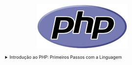 <p align="center">
  <img src="https://github.com/lucasrmagalhaes/learning-php/blob/main/php.png" alt="DIO" width=300 height=150>
</p>

<details>
    <summary>Introdução ao PHP: Primeiros Passos com a Linguagem</summary>

<h1 align="center">O que é PHP?</h1>

### Instalação do PHP no Windows
- Acessar o site: https://www.php.net
- Escolher a versão.
- Windows downloads
- Selecionar a opção: Zip
- Extrair o Zip e colocar os arquivos dentro de uma pasta
- Mover a pasta para a unidade C:
- Copiar o caminho do diretório
- Adicionar o caminho em Variáveis de Ambiente do Windows
- Path - Editar - Novo - Adicionar o caminho: C:\php
- Após realizar esses procedimentos, já é possível testar no terminal
- Abrir o terminar e rodar o comando: php -v

### Instalação do PHP no Linux
-  sudo apt install php

### php.ini
- Existem dois tipos: php.ini-development e php.ini-production
- Escolher um e renomear para php.ini

### echo
- Exibe algo na tela.

<pre>
echo "Olá mundo!";

// Comentário em uma linha.

/**
 * Comentário de várias linhas.
 */
</pre>

### Terminal Interativo
- Inicialização: php -a
- Executar tudo que o PHP oferece direto no terminal.
- Para sair: quit
- Limpar a tela: cls

### Ponto e Vírgula
- Final da linha de comando, lembrar de colocar o ;

### Primeiro arquivo PHP
- Rodar um arquivo no terminal: php ola-mundo.php

### IDE
- Recomendadas: Visual Studio Code e PhpStorm.

## Variáveis e Tipos

### O que são variáveis?
- Guardam um valor.

<pre>
$idade = 28;
echo $idade;
</pre>

### Operações Matemáticas

<pre>
$numero1 = 10;
$numero2 = 2;

$soma = $numero1 + $numero2;
$subtracao = $numero1 - $numero2;
$multiplicacao = $numero1 * $numero2;
$divisao = $numero1 / $numero2;
$doisAoCubo = $numero1 ** $numero2;
$restoDaDivisao = $numero1 % $numero2;

echo "Soma: " . $soma . "\n"; 
echo "Subtração: " . $subtracao . "\n";
echo "Multiplicação: " . $multiplicacao . "\n";
echo "Divisão: " . $divisao . "\n";
echo "Dois ao Cubo: " . $doisAoCubo . "\n";
echo "Resto da Divisão: " . $restoDaDivisao . "\n";
</pre>

### Tipos
- Linguagem Dinamicamente Tipada.
- Consegue entender qual o tipo de dados que ele vai utilizar, dependendo do valor.  
- Número Inteiro: integer
- Números Decimais: float e double
- Texto: string
- Booleano: true e false

<pre>
$idade = 28;
echo "Descobrindo o tipo: " . gettype($idade) . "\n";

$salario = 2000.50;
echo "Descobrindo o tipo: " . gettype($salario) . "\n";

$texto = "Olá mundo";
echo "Descobrindo o tipo: " . gettype($texto) . "\n";

$verdadeiro = true;
$falso = false;

echo "Descobrindo o tipo: " . gettype($verdadeiro) . " e " . gettype($falso);
</pre>

### [Problema muito famoso (com qualquer linguagem)](https://floating-point-gui.de/ "Problema muito famoso (com qualquer linguagem)")

## Trabalhando com Texto

### Tipo String
- Duas formas de concatenar:

<pre>
$idade = 28;
echo 'Minha idade é ' . $idade . ' anos.' . "\n";
echo "Minha idade é $idade anos";
</pre>

### Caracteres Especiais

<pre>
echo "Quebrando a linha de forma mais legível" . PHP_EOL;
echo "Quebrando a linha!\n";
echo "\tTab - Espaçamento";

/**
 * https://www.php.net/manual/pt_BR/language.types.string.php
 */
</pre>

## Perguntas

### Linguagem Interpretada
- Falando um pouco sobre PHP vimos que ele é uma linguagem de programação interpretada. O que isso quer dizer?

***Resposta***
- Que não é necessário executar um comando para tornar o código executável a cada alteração.

***Explicação***
- O código PHP da forma como escrevemos é interpretado por um programa (chamado de, pasmem, PHP), que executa suas instruções.
- Na prática, o PHP até transforma o código que escrevemos em um outro tipo de código (bytecode) legível pelo interpretador antes de começar a executar, mas isso é um assunto um pouco mais avançado.

### Terminal Interativo
- Como iniciar e parar o terminal interativo do PHP?

***Resposta***
- php -a para iniciar e quit para parar

***Explicação***
- Com o php -a nós iniciamos o terminal interativo, onde podemos digitar código PHP que será executado em tempo real. 
- Quando desejarmos sair, basta executar o comando quit.

### Arquivo PHP
- O que um arquivo PHP precisa ter para ser válido?

***Resposta***
- Precisa começar com <?php

***Explicação***
- Lembre-se que o espaço (ou nova linha) após <?php é obrigatório. 
- Esta informa para o interpretador do PHP que o código que virá deve ser lido e interpretado.

### Variáveis
- Qual a melhor definição do termo variável?

***Resposta***
- Um espaço na RAM onde através de um nome, podemos manipular e acessar algum valor.

***Explicação***
- Além disso, como o próprio nome já diz, variáveis podem variar, ou seja, seus valores podem ser alterados durante a execução do programa.

### Matemática com PHP
- É mais do que comum nós precisarmos realizar operações matemáticas durante a execução de nosso programa. 
- Quais os operadores matemáticos disponíveis no PHP?

***Resposta***
- Soma ( + )
- Subtração ( - )
- Multiplicação) ( * )
- Divisão ( / )
- Exponenciação ( ** )
- Módulo ou Resto da Divisão ( % )

***Explicação***
- Com estes operadores nós conseguimos realizar as operações matemáticas com PHP.

### Tipos
- Quais são os possíveis tipos de dados que uma variável PHP pode armazenar?

***Resposta***
- Inteiro (integer)
- Decimal (float ou double)
- Booleano (verdadeiro ou falso)
- String (texto)

***Explicação***
- Estes são os tipos primitivos do PHP.
- Há tipos mais complexos.

### Variáveis em Textos
- Qual das alternativas a seguir NÃO exibirá o valor da variável $idade corretamente?

***Resposta***
- echo ‘Eu tenho $idade anos’;

***Explicação***
- Esta linha exibiria o texto Eu tenho $idade anos, sem interpretar o valor da variável $idade.

### Quebra de Linha
- Por que utilizar PHP_EOL?

***Resposta***
- Porque esta constante leva em consideração os diferentes caracteres utilizados para quebrar linha em diferentes sistemas operacionais.

***Explicação***
- Alguns sistemas operacionais utilizam o caracter \n para representar uma quebra de linha. Outros, utilizam \r.
- Já o Windows utiliza ambos (\r\n). Utilizando a constante PHP_EOL nos é abstraída esta diferença e podemos deixar nosso código funcionando de forma igual em todas as plataformas.
</details>

